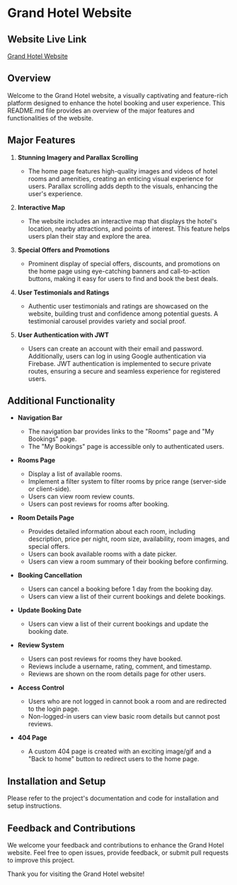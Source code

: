 # Grand Hotel Website

## Website Live Link

[Grand Hotel Website](https://grand-hotel-daa65.web.app)

## Overview

Welcome to the Grand Hotel website, a visually captivating and feature-rich platform designed to enhance the hotel booking and user experience. This README.md file provides an overview of the major features and functionalities of the website.

## Major Features

1. **Stunning Imagery and Parallax Scrolling**
   - The home page features high-quality images and videos of hotel rooms and amenities, creating an enticing visual experience for users. Parallax scrolling adds depth to the visuals, enhancing the user's experience.

2. **Interactive Map**
   - The website includes an interactive map that displays the hotel's location, nearby attractions, and points of interest. This feature helps users plan their stay and explore the area.

3. **Special Offers and Promotions**
   - Prominent display of special offers, discounts, and promotions on the home page using eye-catching banners and call-to-action buttons, making it easy for users to find and book the best deals.

4. **User Testimonials and Ratings**
   - Authentic user testimonials and ratings are showcased on the website, building trust and confidence among potential guests. A testimonial carousel provides variety and social proof.

5. **User Authentication with JWT**
   - Users can create an account with their email and password. Additionally, users can log in using Google authentication via Firebase. JWT authentication is implemented to secure private routes, ensuring a secure and seamless experience for registered users.

## Additional Functionality

- **Navigation Bar**
  - The navigation bar provides links to the "Rooms" page and "My Bookings" page.
  - The "My Bookings" page is accessible only to authenticated users.

- **Rooms Page**
  - Display a list of available rooms.
  - Implement a filter system to filter rooms by price range (server-side or client-side).
  - Users can view room review counts.
  - Users can post reviews for rooms after booking.

- **Room Details Page**
  - Provides detailed information about each room, including description, price per night, room size, availability, room images, and special offers.
  - Users can book available rooms with a date picker.
  - Users can view a room summary of their booking before confirming.

- **Booking Cancellation**
  - Users can cancel a booking before 1 day from the booking day.
  - Users can view a list of their current bookings and delete bookings.

- **Update Booking Date**
  - Users can view a list of their current bookings and update the booking date.

- **Review System**
  - Users can post reviews for rooms they have booked.
  - Reviews include a username, rating, comment, and timestamp.
  - Reviews are shown on the room details page for other users.

- **Access Control**
  - Users who are not logged in cannot book a room and are redirected to the login page.
  - Non-logged-in users can view basic room details but cannot post reviews.

- **404 Page**
  - A custom 404 page is created with an exciting image/gif and a "Back to home" button to redirect users to the home page.

## Installation and Setup

Please refer to the project's documentation and code for installation and setup instructions.

## Feedback and Contributions

We welcome your feedback and contributions to enhance the Grand Hotel website. Feel free to open issues, provide feedback, or submit pull requests to improve this project.

Thank you for visiting the Grand Hotel website!

